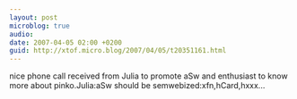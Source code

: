 ```yaml
---
layout: post
microblog: true
audio: 
date: 2007-04-05 02:00 +0200
guid: http://xtof.micro.blog/2007/04/05/t20351161.html
---
```

nice phone call received from Julia to promote aSw and enthusiast to know more about pinko.Julia:aSw should be semwebized:xfn,hCard,hxxx...
